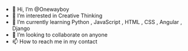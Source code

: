 - 👋 Hi, I’m @Onewayboy
- 👀 I’m interested in Creative Thinking
- 🌱 I’m currently learning Python , JavaScript , HTML , CSS , Angular , Django
- 💞️ I’m looking to collaborate on anyone
- 📫 How to reach me in my contact 

<!---
Onewayboy/Onewayboy is a ✨ special ✨ repository because its `README.md` (this file) appears on your GitHub profile.
You can click the Preview link to take a look at your changes.
--->
